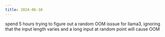 ```yaml
---
title: 2024-06-10
---
```


spend 5 hours trying to figure out a random OOM isssue for llama3, ignoring that the input length varies and a long input at random point will cause OOM


